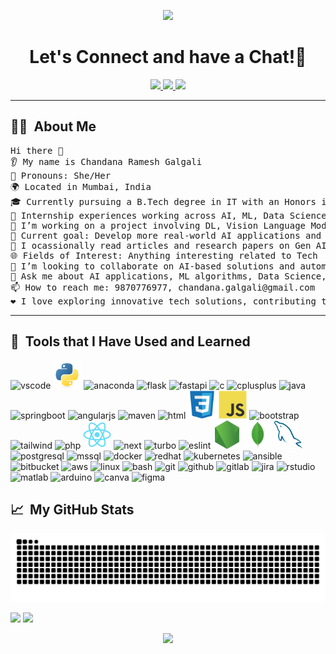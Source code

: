 <!---
chandana-galgali/chandana-galgali is a ✨ special ✨ repository because its `README.md` (this file) appears on your GitHub profile.
You can click the Preview link to take a look at your changes.
--->
<p align="center">
  <img src="https://capsule-render.vercel.app/api?type=waving&color=gradient&text=Hey!%20I%27m%20Chandana.&height=300&section=header"/>
</p>
<h1 align="center">
  Let's Connect and have a Chat!💬
</h1>
<p align="center">
<a href="https://www.linkedin.com/in/chandana-galgali/">
  <img height="50" src="https://user-images.githubusercontent.com/46517096/166973395-19676cd8-f8ec-4abf-83ff-da8243505b82.png"/>
</a>
<a href="https://www.instagram.com/chandana._.04/">
  <img height="50" src="https://user-images.githubusercontent.com/46517096/166974368-9798f39f-1f46-499c-b14e-81f0a3f83a06.png"/>
</a>
<a href="https://orcid.org/0009-0006-8524-809X">
<img height="50" src="https://cdn.jsdelivr.net/npm/simple-icons@v15/icons/orcid.svg"/>
</a>

</p>

---

<h2> 👩‍💻 &nbsp;About Me</h2>

<pre>
Hi there 👋
👂 My name is Chandana Ramesh Galgali
👩 Pronouns: She/Her
🌍 Located in Mumbai, India
🎓 Currently pursuing a B.Tech degree in IT with an Honors in AI (LY as of 2025)
💼 Internship experiences working across AI, ML, Data Science, Cyber Sec and Web Dev
🔭 I’m working on a project involving DL, Vision Language Model, Computer Vision and Image Captioning for my FYP
🎯 Current goal: Develop more real-world AI applications and contribute to open-source projects
🌱 I ocassionally read articles and research papers on Gen AI, RAG, Blockchain, System Design
🌐 Fields of Interest: Anything interesting related to Tech
🤝 I’m looking to collaborate on AI-based solutions and automation projects
💬 Ask me about AI applications, ML algorithms, Data Science, and Python
📫 How to reach me: 9870776977, chandana.galgali@gmail.com
❤️ I love exploring innovative tech solutions, contributing to hackathons, and enhancing user experiences through tech
</pre>

---  
  
<h2> 🚀 &nbsp;Tools that I Have Used and Learned</h2>
<p align="left">
<img src="https://cdn.jsdelivr.net/gh/devicons/devicon/icons/vscode/vscode-original.svg" alt="vscode" width="45" height="45"/>
<img src="https://raw.githubusercontent.com/devicons/devicon/master/icons/python/python-original.svg" alt="python" width="45" height="45"/>
<img src="https://cdn.jsdelivr.net/gh/devicons/devicon@latest/icons/anaconda/anaconda-original.svg"
alt="anaconda" width="45" height="45"/>
<img src="https://cdn.jsdelivr.net/gh/devicons/devicon@latest/icons/flask/flask-original.svg"
alt="flask" width="45" height="45" />
<img src="https://cdn.jsdelivr.net/gh/devicons/devicon@latest/icons/fastapi/fastapi-original.svg"
alt="fastapi" width="45" height="45" />
<img src="https://cdn.jsdelivr.net/gh/devicons/devicon@latest/icons/c/c-original.svg"
alt="c" width="45" height="45" />
<img src="https://cdn.jsdelivr.net/gh/devicons/devicon/icons/cplusplus/cplusplus-original.svg" alt="cplusplus" width="45" height="45"/>
<img src="https://cdn.jsdelivr.net/gh/devicons/devicon@latest/icons/java/java-original.svg" alt="java" width="45" height="45"/>
<img src="https://cdn.jsdelivr.net/gh/devicons/devicon@latest/icons/spring/spring-original.svg"
alt="springboot" width="45" height="45"/>
<img src="https://cdn.jsdelivr.net/gh/devicons/devicon@latest/icons/angularjs/angularjs-original.svg"
alt="angularjs" width="45" height="45" />
<img src="https://cdn.jsdelivr.net/gh/devicons/devicon@latest/icons/maven/maven-original.svg"
alt="maven" width="45" height="45"/>
<img src="https://cdn.jsdelivr.net/gh/devicons/devicon/icons/html5/html5-original.svg" alt="html" width="45" height="45"/>
<img src="https://raw.githubusercontent.com/devicons/devicon/master/icons/css3/css3-original.svg" alt="css3" width="45" height="45" />
<img src="https://raw.githubusercontent.com/devicons/devicon/master/icons/javascript/javascript-original.svg" alt="javascript" width="45" height="45" />
<img src="https://cdn.jsdelivr.net/gh/devicons/devicon@latest/icons/bootstrap/bootstrap-original.svg" alt="bootstrap" width="45" height="45" />
<img src="https://cdn.jsdelivr.net/gh/devicons/devicon@latest/icons/tailwindcss/tailwindcss-original.svg" alt="tailwind" width="45" height="45" />
<img src="https://cdn.jsdelivr.net/gh/devicons/devicon/icons/php/php-original.svg" alt="php" width="45" height="45"/>
<img src="https://raw.githubusercontent.com/devicons/devicon/master/icons/react/react-original.svg" alt="react" width="45" height="45" />
<img src="https://cdn.jsdelivr.net/gh/devicons/devicon@latest/icons/nextjs/nextjs-original.svg" alt="next" width="45" height="45" />
<img src="https://cdn.jsdelivr.net/gh/devicons/devicon@latest/icons/turbo/turbo-original.svg" alt="turbo" width="45" height="45" />  
<img src="https://cdn.jsdelivr.net/gh/devicons/devicon@latest/icons/eslint/eslint-original.svg" alt="eslint" width="45" height="45" />          
<img src="https://raw.githubusercontent.com/devicons/devicon/master/icons/nodejs/nodejs-original.svg" alt="nodejs" width="45" height="45" />
<img src="https://raw.githubusercontent.com/devicons/devicon/master/icons/mongodb/mongodb-original.svg" alt="mongodb" width="45" height="45" />
<img src="https://raw.githubusercontent.com/devicons/devicon/master/icons/mysql/mysql-original.svg" alt="mysql" width="45" height="45" />
<img src="https://cdn.jsdelivr.net/gh/devicons/devicon@latest/icons/postgresql/postgresql-original.svg"
alt="postgresql" width="45" height="45"/>
<img src="https://cdn.jsdelivr.net/gh/devicons/devicon@latest/icons/microsoftsqlserver/microsoftsqlserver-original.svg"
alt="mssql" width="45" height="45"/>
<img src="https://cdn.jsdelivr.net/gh/devicons/devicon/icons/docker/docker-original.svg" alt="docker" width="45" height="45"/>
<img src="https://cdn.jsdelivr.net/gh/devicons/devicon@latest/icons/redhat/redhat-original.svg"
alt="redhat" width="45" height="45"/>
<img src="https://cdn.jsdelivr.net/gh/devicons/devicon/icons/kubernetes/kubernetes-plain.svg" alt="kubernetes" width="45" height="45"/>
<img src="https://cdn.jsdelivr.net/gh/devicons/devicon@latest/icons/ansible/ansible-original.svg"
alt="ansible" width="45" height="45"/>
<img src="https://cdn.jsdelivr.net/gh/devicons/devicon@latest/icons/bitbucket/bitbucket-original.svg"
alt="bitbucket" width="45" height="45"/>
<img src="https://cdn.jsdelivr.net/gh/devicons/devicon/icons/amazonwebservices/amazonwebservices-plain-wordmark.svg" alt="aws" width="45" height="45"/>
<img src="https://cdn.jsdelivr.net/gh/devicons/devicon/icons/linux/linux-original.svg" alt="linux" width="45" height="45"/>       
<img src="https://cdn.jsdelivr.net/gh/devicons/devicon/icons/bash/bash-original.svg" alt="bash" width="45" height="45"/>
<img src="https://cdn.jsdelivr.net/gh/devicons/devicon/icons/git/git-original.svg" alt="git" width="45" height="45"/>
<img src="https://cdn.jsdelivr.net/gh/devicons/devicon@latest/icons/github/github-original.svg"
alt="github" width="45" height="45"/>
<img src="https://cdn.jsdelivr.net/gh/devicons/devicon@latest/icons/gitlab/gitlab-original.svg"
alt="gitlab" width="45" height="45"/>
<img src="https://cdn.jsdelivr.net/gh/devicons/devicon@latest/icons/jira/jira-original.svg"
alt="jira" width="45" height="45"/>
<img src="https://cdn.jsdelivr.net/gh/devicons/devicon@latest/icons/rstudio/rstudio-original.svg" alt="rstudio" width="45" height="45"/>
<img src="https://cdn.jsdelivr.net/gh/devicons/devicon@latest/icons/matlab/matlab-original.svg" 
alt="matlab" width="45" height="45"/>
<img src="https://cdn.jsdelivr.net/gh/devicons/devicon@latest/icons/arduino/arduino-original.svg"
alt="arduino" width="45" height="45"/>
<img src="https://cdn.jsdelivr.net/gh/devicons/devicon@latest/icons/canva/canva-original.svg"
alt="canva" width="45" height="45"/>
<img src="https://cdn.jsdelivr.net/gh/devicons/devicon/icons/figma/figma-original.svg" alt="figma" width="45" height="45"/>   
</p>

<h2> 📈 &nbsp;My GitHub Stats</h2>

![Snake animation](https://github.com/chandana-galgali/chandana-galgali/blob/output/github-contribution-grid-snake.svg)

<picture>
  <source
    srcset="https://github-readme-stats.vercel.app/api?username=chandana-galgali&show_icons=true&rank_icon=github&include_all_commits=true&line_height=24&theme=dark"
    media="(prefers-color-scheme: dark)"
  />
  <source
    srcset="https://github-readme-stats.vercel.app/api?username=chandana-galgali&show_icons=true&rank_icon=github&include_all_commits=true&line_height=24"
    media="(prefers-color-scheme: light), (prefers-color-scheme: no-preference)"
  />
  <img src="https://github-readme-stats.vercel.app/api?username=chandana-galgali&show_icons=true&rank_icon=github&include_all_commits=true&line_height=24" />
</picture>

<picture>
  <source
    srcset="https://github-readme-stats.vercel.app/api/top-langs?username=chandana-galgali&layout=compact&langs_count=8&theme=dark&card_width=360"
    media="(prefers-color-scheme: dark)"
  />
  <source
    srcset="https://github-readme-stats.vercel.app/api/top-langs?username=chandana-galgali&layout=compact&langs_count=8&card_width=360"
    media="(prefers-color-scheme: light), (prefers-color-scheme: no-preference)"
  />
  <img src="https://github-readme-stats.vercel.app/api/top-langs?username=chandana-galgali&layout=compact&langs_count=8&card_width=360" />
</picture>

<p align="center">
  <img src="https://capsule-render.vercel.app/api?type=waving&color=gradient&text=Thank%20you!&height=300&section=footer"/>
</p>
